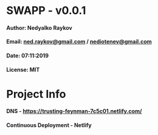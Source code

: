 # SWAPP - v0.0.1

#### Author: Nedyalko Raykov
#### Email: ned.raykov@gmail.com / nediotenev@gmail.com
#### Date: 07:11:2019
#### License: MIT

# Project Info

#### DNS - https://trusting-feynman-7c5c01.netlify.com/
#### Continuous Deployment - Netlify

